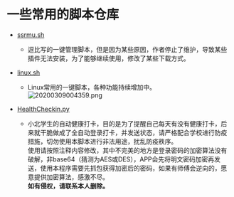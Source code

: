 # 一些常用的脚本仓库

- [ssrmu.sh](https://github.com/bluekk935/doubi)  

  -  逗比写的一键管理脚本，但是因为某些原因，作者停止了维护，导致某些插件无法安装，为了能够继续使用，修改了某些下载方式。

- [linux.sh](https://github.com/waterrr/Script/blob/master/linux.sh)   
  -  Linux常用的一键脚本，各种功能持续增加中。<br/>
![20200309004359.png](https://pic.gksec.com/2021/02/10/ba0487be20f22/image.png)

- [HealthCheckin.py](https://github.com/waterrr/Script/blob/master/HealthCheckin.py) 
  -  小北学生的自动健康打卡，目的是为了提醒自己每天有没有健康打卡，后来就干脆做成了全自动登录打卡，并发送状态，请严格配合学校进行防疫措施，切勿使用本脚本进行非法用途，扰乱防疫秩序。<br/>使用请按照注释内容修改，其中不完美的地方是登录密码的加密算法没有破解，非base64（猜测为AES或DES），APP会先将明文密码加密再发送，使用本程序需要先抓包获得加密后的密码，如果有师傅会逆向的，愿意提供加密算法，感激不尽。<br><b>如有侵权，请联系本人删除。</b>
